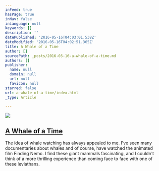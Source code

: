 ```yaml
---
inFeed: true
hasPage: true
inNav: false
inLanguage: null
keywords: []
description: ''
datePublished: '2016-05-16T04:03:01.538Z'
dateModified: '2016-05-16T04:02:51.365Z'
title: A Whale of a Time
author: []
sourcePath: _posts/2016-05-16-a-whale-of-a-time.md
authors: []
publisher:
  name: null
  domain: null
  url: null
  favicon: null
starred: false
url: a-whale-of-a-time/index.html
_type: Article

---
```

![](https://imgflo.herokuapp.com/graph/vahj1ThiexotieMo/6af93712b2755ea941944314338902e7/passthrough.jpg?height=220&input=https%3A%2F%2Fs3-us-west-2.amazonaws.com%2Fthe-grid-img%2Fp%2F7a8afe000314ed7a9bfd536134f681548505a474.jpg&width=400)

## [A Whale of a Time][0]

The idea of whale watching has always appealed to me. I've seen many documentaries about whales and of course, have watched the animated film Finding Nemo. I find these giant mammals fascinating, and I couldn't think of a more thrilling experience than coming face to face with one of these leviathans.

[0]: http://dailyavocado.net.s95363.gridserver.com/index.php?option=com_content&view=article&id=879:a-whale-of-a-time&catid=92:writers-block&Itemid=350 "A Whale of a Time"